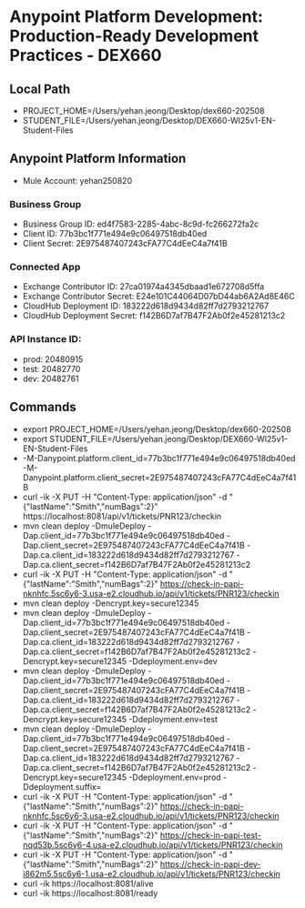 # Anypoint Platform Development: Production-Ready Development Practices - DEX660

## Local Path
- PROJECT_HOME=/Users/yehan.jeong/Desktop/dex660-202508
- STUDENT_FILE=/Users/yehan.jeong/Desktop/DEX660-WI25v1-EN-Student-Files

## Anypoint Platform Information
- Mule Account: yehan250820

### Business Group
- Business Group ID: ed4f7583-2285-4abc-8c9d-fc266272fa2c
- Client ID: 77b3bc1f771e494e9c06497518db40ed
- Client Secret: 2E975487407243cFA77C4dEeC4a7f41B

### Connected App 
- Exchange Contributor ID: 27ca01974a4345dbaad1e672708d5ffa
- Exchange Contributor Secret: E24e101C44064D07bD44ab6A2Ad8E46C
- CloudHub Deployment ID: 183222d618d9434d82ff7d2793212767
- CloudHub Deployment Secret: f142B6D7af7B47F2Ab0f2e45281213c2

### API Instance ID:
- prod: 20480915
- test: 20482770
- dev: 20482761

## Commands
- export PROJECT_HOME=/Users/yehan.jeong/Desktop/dex660-202508
- export STUDENT_FILE=/Users/yehan.jeong/Desktop/DEX660-WI25v1-EN-Student-Files
- -M-Danypoint.platform.client_id=77b3bc1f771e494e9c06497518db40ed -M-Danypoint.platform.client_secret=2E975487407243cFA77C4dEeC4a7f41B
- curl -ik -X PUT -H "Content-Type: application/json" -d "{\"lastName\":\"Smith\",\"numBags\":2}" https://localhost:8081/api/v1/tickets/PNR123/checkin
- mvn clean deploy -DmuleDeploy -Dap.client_id=77b3bc1f771e494e9c06497518db40ed -Dap.client_secret=2E975487407243cFA77C4dEeC4a7f41B -Dap.ca.client_id=183222d618d9434d82ff7d2793212767 -Dap.ca.client_secret=f142B6D7af7B47F2Ab0f2e45281213c2
- curl -ik -X PUT -H "Content-Type: application/json" -d "{\"lastName\":\"Smith\",\"numBags\":2}" https://check-in-papi-nknhfc.5sc6y6-3.usa-e2.cloudhub.io/api/v1/tickets/PNR123/checkin
- mvn clean deploy -Dencrypt.key=secure12345
- mvn clean deploy -DmuleDeploy -Dap.client_id=77b3bc1f771e494e9c06497518db40ed -Dap.client_secret=2E975487407243cFA77C4dEeC4a7f41B -Dap.ca.client_id=183222d618d9434d82ff7d2793212767 -Dap.ca.client_secret=f142B6D7af7B47F2Ab0f2e45281213c2 -Dencrypt.key=secure12345 -Ddeployment.env=dev
- mvn clean deploy -DmuleDeploy -Dap.client_id=77b3bc1f771e494e9c06497518db40ed -Dap.client_secret=2E975487407243cFA77C4dEeC4a7f41B -Dap.ca.client_id=183222d618d9434d82ff7d2793212767 -Dap.ca.client_secret=f142B6D7af7B47F2Ab0f2e45281213c2 -Dencrypt.key=secure12345 -Ddeployment.env=test
- mvn clean deploy -DmuleDeploy -Dap.client_id=77b3bc1f771e494e9c06497518db40ed -Dap.client_secret=2E975487407243cFA77C4dEeC4a7f41B -Dap.ca.client_id=183222d618d9434d82ff7d2793212767 -Dap.ca.client_secret=f142B6D7af7B47F2Ab0f2e45281213c2 -Dencrypt.key=secure12345 -Ddeployment.env=prod -Ddeployment.suffix=
- curl -ik -X PUT -H "Content-Type: application/json" -d "{\"lastName\":\"Smith\",\"numBags\":2}" https://check-in-papi-nknhfc.5sc6y6-3.usa-e2.cloudhub.io/api/v1/tickets/PNR123/checkin
- curl -ik -X PUT -H "Content-Type: application/json" -d "{\"lastName\":\"Smith\",\"numBags\":2}" https://check-in-papi-test-nqd53b.5sc6y6-4.usa-e2.cloudhub.io/api/v1/tickets/PNR123/checkin
- curl -ik -X PUT -H "Content-Type: application/json" -d "{\"lastName\":\"Smith\",\"numBags\":2}" https://check-in-papi-dev-i862m5.5sc6y6-1.usa-e2.cloudhub.io/api/v1/tickets/PNR123/checkin
- curl -ik https://localhost:8081/alive 
- curl -ik https://localhost:8081/ready